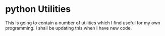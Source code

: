 # python Utilities

This is going to contain a number of utilities which I find useful for my own programming. I shall be updating this when I have new code. 

